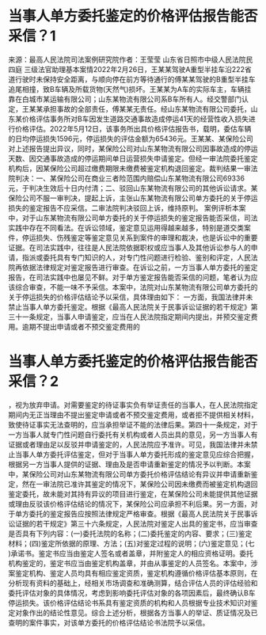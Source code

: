 # 当事人单方委托鉴定的价格评估报告能否采信？1

来源：最高人民法院司法案例研究院作者：王莹莹 山东省日照市中级人民法院民四庭  三级法官助理基本案情2022年2月26日，王某某驾驶A重型半挂车沿222省道行驶时未保持安全距离，与顺向停在前方等待通行的傅某某驾驶的B重型半挂车追尾相撞，致B车辆及所载货物(天然气)损坏。王某某为A车的实际车主，车辆挂靠在白城市某运输有限公司；山东某物流有限公司系B车所有人。经交警部门认定，王某某承担事故的全部责任，傅某某无责任。经山东某物流有限公司委托，山东某价格评估事务所对B车因发生道路交通事故造成停运41天的经营性收入损失进行价格评估。2022年5月12日，该事务所出具价格评估报告书，载明，委估车辆的日均停运损失1596元，停运损失的评估金额为65436元。王某某、某保险公司对上述报告提出异议，同时，某保险公司对山东某物流有限公司因事故造成的停运天数、因交通事故造成的停运期间单日运营损失申请鉴定。但经一审法院委托鉴定机构后，因某保险公司超过缴费期限未缴费被鉴定机构退回鉴定。裁判结果一审法院判决：一、某保险公司在商业三者险范围内赔偿山东某物流有限公司69336元，于判决生效后十日内付清；二、驳回山东某物流有限公司的其他诉讼请求。某保险公司不服一审判决，提起上诉，主张山东某物流有限公司单方委托的关于停运损失的鉴定报告不应采信。二审法院判决驳回上诉，维持原判。 案例评析本案中，对于山东某物流有限公司单方委托的关于停运损失的鉴定报告能否采信，司法实践中存在不同看法。在诉讼领域，鉴定意见运用得越来越多，特别是道交类案件，停运损失、伤残鉴定等鉴定意见关系到案件的审理和裁决，也是诉讼中的重要证据。在司法实践中，往往是人民法院依据职权或应当事人及其他诉讼参与人的申请，指派或委托具有专门知识的人，对专门性问题进行检验、鉴别和评定，人民法院再依据法律规定对鉴定报告进行审查。在诉讼之前，一方当事人单方委托的鉴定报告，在司法实践中也屡见不鲜。对于单方鉴定报告能否采信的问题，笔者认为应该综合审查，不能一味不予采信。本案中，法院对山东某物流有限公司单方委托的关于停运损失的价格评估结论予以采信，具体理由如下： 一方面，我国法律并未禁止当事人单方委托鉴定。根据《最高人民法院关于民事诉讼证据的若干规定》第三十一条规定，当事人申请鉴定，应当在人民法院指定期间内提出，并预交鉴定费用。逾期不提出申请或者不预交鉴定费用的

# 当事人单方委托鉴定的价格评估报告能否采信？2

，视为放弃申请。对需要鉴定的待证事实负有举证责任的当事人，在人民法院指定期间内无正当理由不提出鉴定申请或者不预交鉴定费用，或者拒不提供相关材料，致使待证事实无法查明的，应当承担举证不能的法律后果。第四十一条规定，对于一方当事人就专门性问题自行委托有关机构或者人员出具的意见，另一方当事人有证据或者理由足以反驳并申请鉴定的，人民法院应予准许。可见，我国法律并未禁止当事人单方委托评估鉴定，但对于当事人单方委托形成的鉴定意见应综合把握，根据另一方当事人提供的证据、理由及是否申请重新鉴定的情况予以判断。本案中，某保险公司对山东某物流有限公司单方委托价格评估结论有异议并申请重新鉴定，然在一审法院已准许其鉴定的情况下，某保险公司因未缴费而被鉴定机构退回鉴定委托，故未能对其持有异议的项目进行鉴定，在某保险公司未能提供其他证据或理由反驳该价格评估结论的情况下，某保险公司应承担不利后果。另一方面，对于单方委托的鉴定报告应按照法律规定严格审查。根据《最高人民法院关于民事诉讼证据的若干规定》第三十六条规定，人民法院对鉴定人出具的鉴定书，应当审查是否具有下列内容：(一)委托法院的名称；(二)委托鉴定的内容、要求；(三)鉴定材料；(四)鉴定所依据的原理、方法；(五)对鉴定过程的说明；(六)鉴定意见；(七 )承诺书。鉴定书应当由鉴定人签名或者盖章，并附鉴定人的相应资格证明。委托机构鉴定的，鉴定书应当由鉴定机构盖章，并由从事鉴定的人员签名。本案中，涉案鉴定机构、鉴定人员均具有相应鉴定资质，鉴定机构遵循价格评估基本原则，在分析现有资料的基础上，经相关市场调查和准确测算，结合评估人员的评估经验和委托评估对象的具体情况，考虑到影响委托评估对象的各项因素后，最终确认B车停运损失。该价格评估结论书系具有鉴定资质的机构和人员根据专业技术知识对鉴定对象作出的结论性意见。综合上述分析，根据各方当事人的举证、质证情况及已查明的案件事实，对该单方委托的价格评估结论书法院予以采信。


